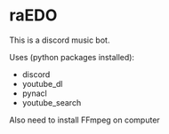 # raEDO

This is a discord music bot.

Uses (python packages installed):
 - discord 
 - youtube_dl
 - pynacl
 - youtube_search

Also need to install FFmpeg on computer
